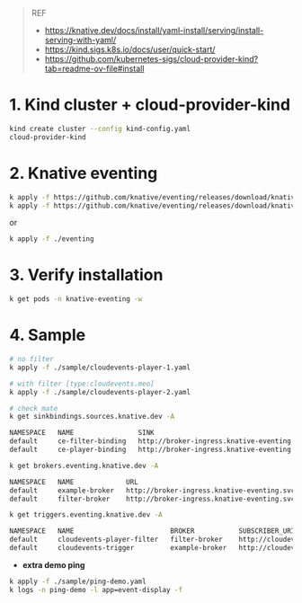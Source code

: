 > REF
> - https://knative.dev/docs/install/yaml-install/serving/install-serving-with-yaml/
> - https://kind.sigs.k8s.io/docs/user/quick-start/
> - https://github.com/kubernetes-sigs/cloud-provider-kind?tab=readme-ov-file#install

# 1. Kind cluster + cloud-provider-kind

```bash
kind create cluster --config kind-config.yaml
cloud-provider-kind
```

# 2. Knative eventing

```bash
k apply -f https://github.com/knative/eventing/releases/download/knative-v1.19.0/eventing-crds.yaml
k apply -f https://github.com/knative/eventing/releases/download/knative-v1.19.0/eventing.yaml
```

or

```bash
k apply -f ./eventing
```

# 3. Verify installation

```bash
k get pods -n knative-eventing -w
```

# 4. Sample

```bash
# no filter
k apply -f ./sample/cloudevents-player-1.yaml

# with filter [type:cloudevents.meo]
k apply -f ./sample/cloudevents-player-2.yaml

# check mate
k get sinkbindings.sources.knative.dev -A

NAMESPACE   NAME                SINK                                                                              AGE   READY   REASON
default     ce-filter-binding   http://broker-ingress.knative-eventing.svc.cluster.local/default/filter-broker    23s   True    
default     ce-player-binding   http://broker-ingress.knative-eventing.svc.cluster.local/default/example-broker   14m   True    

k get brokers.eventing.knative.dev -A

NAMESPACE   NAME             URL                                                                               AGE   READY   REASON
default     example-broker   http://broker-ingress.knative-eventing.svc.cluster.local/default/example-broker   14m   True    
default     filter-broker    http://broker-ingress.knative-eventing.svc.cluster.local/default/filter-broker    28s   True    

k get triggers.eventing.knative.dev -A

NAMESPACE   NAME                        BROKER           SUBSCRIBER_URI                                        AGE   READY   REASON
default     cloudevents-player-filter   filter-broker    http://cloudevents-player.default.svc.cluster.local   36s   True    
default     cloudevents-trigger         example-broker   http://cloudevents-player.default.svc.cluster.local   14m   True
```

- **extra demo ping**

```bash
k apply -f ./sample/ping-demo.yaml
k logs -n ping-demo -l app=event-display -f
```
